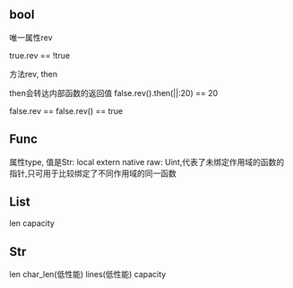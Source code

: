## bool

唯一属性rev

true.rev == !true

方法rev, then

then会转达内部函数的返回值
false.rev().then(||:20) == 20

false.rev == false.rev() == true

## Func

属性type, 值是Str: local extern native
raw: Uint,代表了未绑定作用域的函数的指针,只可用于比较绑定了不同作用域的同一函数

## List

len capacity

## Str

len char_len(低性能) lines(低性能) capacity

